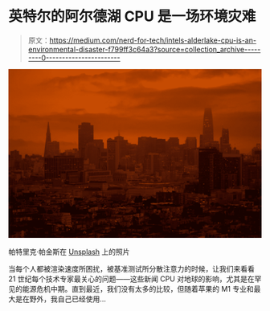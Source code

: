 # 英特尔的阿尔德湖 CPU 是一场环境灾难

> 原文：<https://medium.com/nerd-for-tech/intels-alderlake-cpu-is-an-environmental-disaster-f799ff3c64a3?source=collection_archive---------0----------------------->

![](img/2cc70988f82608463ca7d293da62b19e.png)

帕特里克·帕金斯在 [Unsplash](https://unsplash.com?utm_source=medium&utm_medium=referral) 上的照片

当每个人都被渲染速度所困扰，被基准测试所分散注意力的时候，让我们来看看 21 世纪每个技术专家最关心的问题——这些新闻 CPU 对地球的影响，尤其是在罕见的能源危机中期。直到最近，我们没有太多的比较，但随着苹果的 M1 专业和最大是在野外，我自己已经使用…